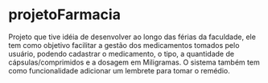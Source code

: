# projetoFarmacia
Projeto que tive idéia de desenvolver ao longo das férias da faculdade, ele tem como objetivo facilitar a gestão dos medicamentos tomados pelo usuário, podendo cadastrar o medicamento, o tipo, a quantidade de cápsulas/comprimidos e a dosagem em Miligramas. O sistema também tem como funcionalidade adicionar um lembrete para tomar o remédio.
